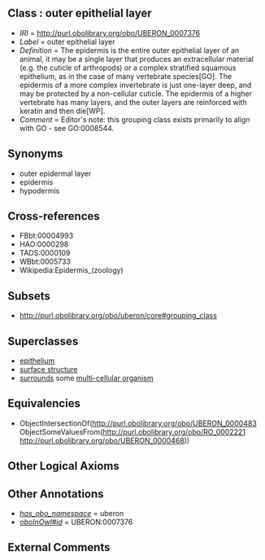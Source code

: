 
## Class : outer epithelial layer

 * *IRI* = http://purl.obolibrary.org/obo/UBERON_0007376
 * *Label* = outer epithelial layer
 * *Definition* = The epidermis is the entire outer epithelial layer of an animal, it may be a single layer that produces an extracellular material (e.g. the cuticle of arthropods) or a complex stratified squamous epithelium, as in the case of many vertebrate species[GO]. The epidermis of a more complex invertebrate is just one-layer deep, and may be protected by a non-cellular cuticle. The epidermis of a higher vertebrate has many layers, and the outer layers are reinforced with keratin and then die[WP].
 * *Comment* = Editor's note: this grouping class exists primarily to align with GO - see GO:0008544.

## Synonyms

 * outer epidermal layer
 * epidermis
 * hypodermis

## Cross-references

 * FBbt:00004993
 * HAO:0000298
 * TADS:0000109
 * WBbt:0005733
 * Wikipedia:Epidermis_(zoology)

## Subsets

 * http://purl.obolibrary.org/obo/uberon/core#grouping_class

## Superclasses

 * [epithelium](../../UBERON/83/UBERON_0000483.md)
 * [surface structure](../../UBERON/02/UBERON_0003102.md)
 * [surrounds](../../RO/21/RO_0002221.md) some [multi-cellular organism](../../UBERON/68/UBERON_0000468.md)

## Equivalencies

 * ObjectIntersectionOf(<http://purl.obolibrary.org/obo/UBERON_0000483> ObjectSomeValuesFrom(<http://purl.obolibrary.org/obo/RO_0002221> <http://purl.obolibrary.org/obo/UBERON_0000468>))

## Other Logical Axioms


## Other Annotations

 * *[has_obo_namespace](../../ce/oboInOwl#hasOBONamespace.md)* = uberon
 * *[oboInOwl#id](../../id/oboInOwl#id.md)* = UBERON:0007376

## External Comments

